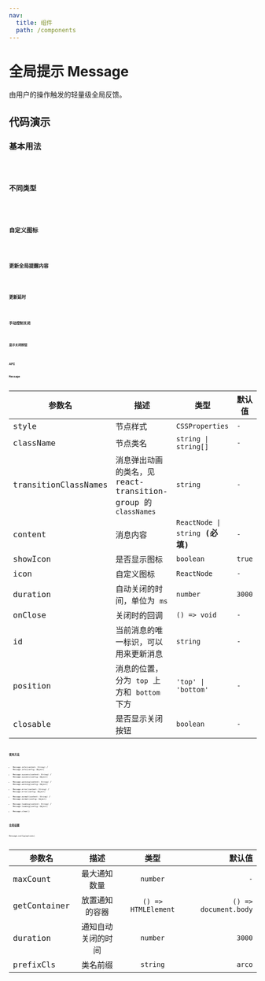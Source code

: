 ```yaml
---
nav:
  title: 组件
  path: /components
---
```

# 全局提示 Message

由用户的操作触发的轻量级全局反馈。

## 代码演示

### 基本用法

<code src="./__demo__/basic.demo.tsx" />

### 不同类型

<code src="./__demo__/type.demo.tsx" />

### 自定义图标

<code src="./__demo__/icon.demo.tsx" />

### 更新全局提醒内容

<code src="./__demo__/update-message.demo.tsx" />

### 更新延时

<code src="./__demo__/update-duration.demo.tsx" />

### 手动控制关闭

<code src="./__demo__/hide.demo.tsx" />

### 显示关闭按钮

<code src="./__demo__/closable.demo.tsx" />

## API

### Message

|参数名|描述|类型|默认值|
|---|---|---|---|
|style|节点样式|`CSSProperties`|`-`|
|className|节点类名|`string \| string[]`|`-`|
|transitionClassNames|消息弹出动画的类名，见 react-transition-group 的 `classNames`|`string`|`-`|
|content|消息内容|`ReactNode \| string` **(必填)**|`-`|
|showIcon|是否显示图标|`boolean`|`true`|
|icon|自定义图标|`ReactNode`|`-`|
|duration|自动关闭的时间，单位为 `ms`|`number`|`3000`|
|onClose|关闭时的回调|`() => void`|`-`|
|id|当前消息的唯一标识，可以用来更新消息|`string`|`-`|
|position|消息的位置，分为 `top` 上方和 `bottom` 下方|`'top' \| 'bottom'`|`-`|
|closable|是否显示关闭按钮|`boolean`|`-`|

### 使用方法

- `Message.info(content: String)` / `Message.info(config: Object)`
- `Message.success(content: String)` / `Message.success(config: Object)`
- `Message.warning(content: String)` / `Message.warning(config: Object)`
- `Message.error(content: String)` / `Message.error(config: Object)`
- `Message.normal(content: String)` / `Message.normal(config: Object)`
- `Message.loading(content: String)` / `Message.loading(config: Object)`
- `Message.clear()`

### 全局设置

`Message.config(options)`

|参数名|描述|类型|默认值|
|---|:---:|:---:|---:|
|maxCount|最大通知数量|`number`|`-`|
|getContainer|放置通知的容器|`() => HTMLElement`|`() => document.body`|
|duration|通知自动关闭的时间|`number`|`3000`|
|prefixCls|类名前缀|`string`|`arco`|

